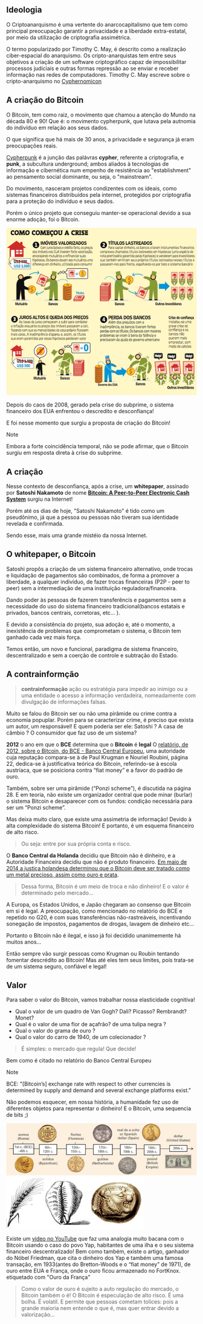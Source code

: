 ## Ideologia

 O Criptoanarquismo é uma vertente do anarcocapitalismo que tem como principal preocupação garantir a privacidade e a liberdade extra-estatal, por meio da utilização de criptografia assimétrica.

 O termo popularizado por Timothy C. May, é descrito como a realização ciber-espacial do anarquismo. Os cripto-anarquistas tem entre seus objetivos a criação de um software criptográfico capaz de impossibilitar processos judiciais e outras formas repressão ao se enviar e receber informação nas redes de computadores. Timothy C. May escreve sobre o cripto-anarquismo no [Cyphernomicon](http://dicionario.sensagent.com/Criptoanarquismo/pt-pt)

## A criação do Bitcoin

 O Bitcoin, tem como raiz, o movimento que chamou a atenção do Mundo na década 80 e 90! Que é: o movimento cypherpunk, que lutava pela autnomia do indivíduo em relação aos seus dados.

 O que significa que há mais de 30 anos, a privacidade e segurança já eram preocupações reais.

 [Cypherpunk](https://www.tecmundo.com.br/criptografia/41665-cypherpunk-o-ativismo-do-futuro.htm) é a junção das palávras **cypher**, referente a criptografia, e **punk**, a subcultura underground; ambos aliados à tecnologias de informação e cibernética num empenho de resistência ao "establishment" ao pensamento social dominante, ou seja, o "mainstream".

  Do movimento, nasceram projetos condizentes com os ideais, como sistemas financeiros distribuídos pela internet, protegidos por criptografia para a proteção do indivíduo e seus dados.

  Porém o único projeto que conseguiu manter-se operacional devido a sua enorme adoção, foi o Bitcoin.

![crise subprime](images/crisesubprime.gif)

 Depois do caos de 2008, gerado pela crise do subprime, o sistema financeiro dos EUA enfrentou o descredito e desconfiança!

 E foi nesse momento que surgiu a proposta de criação do Bitcoin!

 > [!NOTE]
 > Embora a forte coincidência temporal, não se pode afirmar, que o Bitcoin surgiu em resposta direta à crise do subprime.


## A criação

 Nesse contexto de desconfiança, após a crise, um **whitepaper**, assinado por **Satoshi Nakamoto** de nome [**Bitcoin: A Peer-to-Peer Electronic Cash System**](documents/BitcoinAPeer-to-PeerElectronicCashSystem.pdf) surgiu na Internet!

 Porém até os dias de hoje, "Satoshi Nakamoto" é tido como um pseudônimo, já que a pessoa ou pessoas não tiveram sua identidade revelada e confirmada.

 Sendo esse, mais uma grande mistéio da nossa Internet.

## O whitepaper, o Bitcoin

 Satoshi propôs a criação de um sistema financeiro alternativo, onde trocas e liquidação de pagamentos são combinados, de forma a promover a liberdade, a qualquer indivíduo, de fazer trocas financeiras (P2P - peer to peer) sem a intermediação de uma instituição reguladora/financeira.

 Dando poder às pessoas de fazerem transferêncis e pagamentos sem a necessidade do uso do sistema financeiro tradicional(bancos estatais e privados, bancos centrais, corretoras, etc... ).

 E devido a consistência do projeto, sua adoção e, até o momento, a inexistência de problemas que comprometam o sistema, o Bitcoin tem ganhado cada vez mais força.

 Temos então, um novo e funcional, paradigma de sistema financeiro, descentralizado e sem a coerção de controle e subtração do Estado.


## A contrainformção

> **contrainformação** ação ou estratégia para impedir ao inimigo ou a uma entidade o acesso a informação verdadeira, nomeadamente com divulgação de informações falsas.

 Muito se falou do Bitcoin ser ou não uma pirâmide ou crime contra a economia popuplar. Porém para se caracterizar crime, é preciso que exista um autor, um responsável! E quem poderia ser ele: Satoshi ? A casa de câmbio ? O consumidor que faz uso de um sistema?

 **2012** o ano em que o **BCE** determina que o **Bitcoin** é **legal**
 O [relatório, de 2012, sobre o Bitcoin, do BCE - Banco Central Europeu](https://www.ecb.europa.eu/pub/pdf/other/virtualcurrencyschemes201210en.pdf), uma autoridade cuja reputação compara-se à de Paul Krugman e Nouriel Roubini, página 22, dedica-se à justificativa teórica do Bitcoin, referindo-se à escola austríaca, que se posiciona contra “fiat money” e a favor do padrão de ouro.

 Também, sobre ser uma pirâmide (“Ponzi scheme”), é discutida na página 28. E em teoria, não existe um organizador central que pode minar (burlar) o sistema Bitcoin e desaparecer com os fundos: condição necessária para ser um “Ponzi scheme”. 

 Mas deixa muito claro, que existe uma assimetria de informação! Devido à alta complexidade do sistema Bitcoin! E portanto, é um esquema financeiro de alto risco.

> Ou seja: entre por sua própria conta e risco.

 O **Banco Central da Holanda** decidiu que Bitcoin não é dinheiro, e a Autoridade Financeira decidiu que não é produto financeiro. [Em maio de 2014 a justiça holandesa determinou que o Bitcoin deve ser tratado como um metal precioso, assim como ouro e prata](https://uitspraken.rechtspraak.nl/inziendocument?id=ECLI:NL:RBOVE:2014:2667).
 
> Dessa forma, Bitcoin é um meio de troca e não dinheiro! E o valor é determinado pelo mercado...

 A Europa, os Estados Unidos, e Japão chegaram ao consenso que Bitcoin em si é legal. A preocupação, como mencionado no relatório do BCE e repetido no G20, é com suas transferências não-rastreáveis, incentivando sonegação de impostos, pagamentos de drogas, lavagem de dinheiro etc... 

 Portanto o Bitcoin não é ilegal, e isso já foi decidido unanimemente há muitos anos...

 Então sempre vão surgir pessoas como Krugman ou Roubin tentando fomentar descrédito ao Bitcoin! Mas até eles tem seus limites, pois trata-se de um sistema seguro, confiável e legal! 

 
 
## Valor

 Para saber o valor do Bitcoin, vamos trabalhar nossa elasticidade cognitiva!

 - Qual o valor de um quadro de Van Gogh? Dali? Picasso? Rembrandt? Monet?
 - Qual é o valor de uma flor de açafrão?  de uma tulipa negra ?
 - Qual o valor do grama de ouro ?
 - Qual o valor do carro de 1940, de um colecionador ?

> É simples: o mercado que regula! Que decide!

 Bem como é citado no relatório do Banco Central Europeu

 > [!NOTE]
 > BCE: "[Bitcoin’s] exchange rate with respect to other currencies is determined by supply and demand and several exchange platforms exist."

 Não podemos esquecer, em nossa história, a humanidade fez uso de diferentes objetos para representar o dinheiro! E o Bitcoin, uma sequencia de bits ;)

![História do dinheiro](images/History-of-money-825.jpg)
![Money](images/money.jpg)

 Existe um [vídeo no YouTube](https://youtu.be/Fy8BfVrj4dk) que faz uma analogia muito bacana com o Bitcoin usando o caso do povo Yap, habitantes de uma ilha e o seu sistema financeiro descentralizado! Bem como também, existe o artigo, ganhador do Nóbel Friedman, que cita o dinheiro dos Yap e também uma famosa transação, em 1933(antes do Bretton-Woods e o “fiat money” de 1971), de ouro entre EUA e França, onde o ouro ficou armazenado no FortKnox. etiquetado com "Ouro da França"

> Como o valor de ouro é sujeito a auto regulação do mercado, o Bitcoin também o é! O Bitcoin é especulação de alto risco. É uma bolha. É volatil. E permite que pessoas cometam tolices: pois a grande maioria nem entende o que é, mas quer entrar devido a valorização...

 




 
